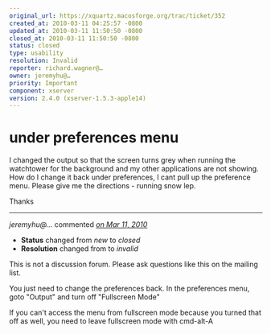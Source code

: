 ```yaml
---
original_url: https://xquartz.macosforge.org/trac/ticket/352
created_at: 2010-03-11 04:25:57 -0800
updated_at: 2010-03-11 11:50:50 -0800
closed_at: 2010-03-11 11:50:50 -0800
status: closed
type: usability
resolution: Invalid
reporter: richard.wagner@…
owner: jeremyhu@…
priority: Important
component: xserver
version: 2.4.0 (xserver-1.5.3-apple14)
---
```


under preferences menu
======================


I changed the output so that the screen turns grey when running the watchtower for the background and my other applications are not showing. How do I change it back under preferences, I cant pull up the preference menu. Please give me the directions - running snow lep.

Thanks



---

*jeremyhu@…* commented *[on Mar 11, 2010](https://xquartz.macosforge.org/trac/ticket/352#comment:1 "March 11, 2010 at 11:50 AM PST")*

-   **Status** changed from *new* to *closed*
-   **Resolution** changed from to *invalid*

This is not a discussion forum. Please ask questions like this on the mailing list.

You just need to change the preferences back. In the preferences menu, goto "Output" and turn off "Fullscreen Mode"

If you can't access the menu from fullscreen mode because you turned that off as well, you need to leave fullscreen mode with cmd-alt-A



